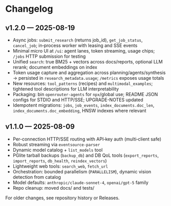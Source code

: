# Changelog

## v1.2.0 — 2025-08-19

- Async jobs: `submit_research` (returns job_id), `get_job_status`, `cancel_job`; in‑process worker with leasing and SSE events
- Minimal micro UI at `/ui`: agent lanes, token streaming, usage chips; `/jobs` HTTP submission for testing
- Unified `search`: true BM25 + vectors across docs/reports, optional LLM rerank; document embeddings on index
- Token usage capture and aggregation across planning/agents/synthesis → persisted in `research_metadata.usage`; `/metrics` exposes usage totals
- New resources: `tool_patterns` (recipes) and `multimodal_examples`; tightened tool descriptions for LLM interpretability
- Packaging: bin `openrouter-agents` for `npx`/global use; README JSON configs for STDIO and HTTP/SSE; UPGRADE-NOTES updated
- Idempotent migrations: `jobs`, `job_events`, `index_documents.doc_len`, `index_documents.doc_embedding`, HNSW indexes where relevant

## v1.1.0 — 2025-08-09

- Per-connection HTTP/SSE routing with API‑key auth (multi‑client safe)
- Robust streaming via `eventsource-parser`
- Dynamic model catalog + `list_models` tool
- PGlite tarball backups (`backup_db`) and DB QoL tools (`export_reports`, `import_reports`, `db_health`, `reindex_vectors`)
- Lightweight web tools: `search_web`, `fetch_url`
- Orchestration: bounded parallelism (`PARALLELISM`), dynamic vision detection from catalog
- Model defaults: `anthropic/claude-sonnet-4`, `openai/gpt-5` family
- Repo cleanup: moved docs/ and tests/

For older changes, see repository history or Releases.
